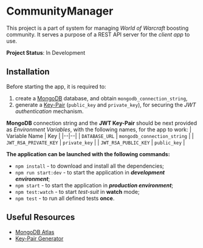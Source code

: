 # CommunityManager

This project is a part of system for managing _World of Warcraft_ boosting community.
It serves a purpose of a REST API server for the _client app_ to use.

**Project Status**: In Development

## Installation

Before starting the app, it is required to:

1.  create a [MongoDB](https://www.mongodb.com/) database, and obtain `mongodb_connection_string`,
2.  generate a [Key-Pair](https://github.com/chyla95/KeyPairGenerator) (`public_key` and `private_key`), for securing the _JWT authentication_ mechanism.

**MongoDB** connection string and the **JWT Key-Pair** should be next provided as _Environment Variables_, with the following names, for the app to work:
| Variable Name | Key |
|--|--|
| `DATABASE_URL` | `mongodb_connection_string` |
| `JWT_RSA_PRIVATE_KEY` | `private_key` |
| `JWT_RSA_PUBLIC_KEY` | `public_key` |

**The application can be launched with the following commands:**

- `npm install` - to download and install all the dependencies;
- `npm run start:dev` - to start the application in **_development environment_**;
- `npm start` - to start the application in **_production environment_**;
- `npm test:watch` - to start _test-suit_ in **watch** mode;
- `npm test` - to run all defined tests **once**.

## Useful Resources

- [MongoDB Atlas](https://www.mongodb.com/)
- [Key-Pair Generator](https://github.com/chyla95/KeyPairGenerator)
